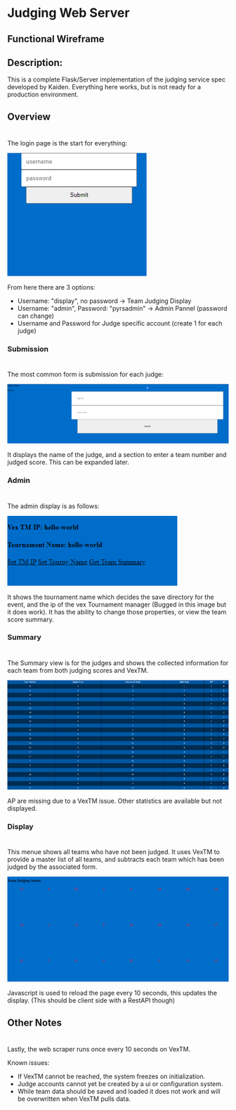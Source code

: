 # Judging Web Server
## Functional Wireframe

## Description:
This is a complete Flask/Server implementation of the judging service spec developed by Kaiden. Everything here works, but is not ready for a production environment.

## Overview
#
The login page is the start for everything:

![Login](/docs/login.png)

From here there are 3 options:
- Username: "display", no password -> Team Judging Display
- Username: "admin", Password: "pyrsadmin" -> Admin Pannel (password can change)
- Username and Password for Judge specific account (create 1 for each judge)

### Submission
#
The most common form is submission for each judge:

![Submission](/docs/judge.png)

It displays the name of the judge, and a section to enter a team number and judged score. This can be expanded later.

### Admin
#
The admin display is as follows:

![Admin](/docs/admin.png)

It shows the tournament name which decides the save directory for the event, and the ip of the vex Tournament manager (Bugged in this image but it does work).
It has the ability to change those properties, or view the team score summary.

### Summary
#
The Summary view is for the judges and shows the collected information for each team from both judging scores and VexTM.

![Summary](/docs/summary.png)

AP are missing due to a VexTM issue. Other statistics are available but not displayed.

### Display
#
This menue shows all teams who have not been judged. It uses VexTM to provide a master list of all teams, and subtracts each team which has been judged by the associated form.

![Display](/docs/display.png)

Javascript is used to reload the page every 10 seconds, this updates the display. (This should be client side with a RestAPI though)

## Other Notes
#
Lastly, the web scraper runs once every 10 seconds on VexTM.

Known issues:
- If VexTM cannot be reached, the system freezes on initialization.
- Judge accounts cannot yet be created by a ui or configuration system.
- While team data should be saved and loaded it does not work and will be overwritten when VexTM pulls data.
